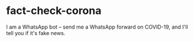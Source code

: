 # fact-check-corona
I am a WhatsApp bot  –  send me a WhatsApp forward on COVID-19, and I'll tell you if it's fake news.
